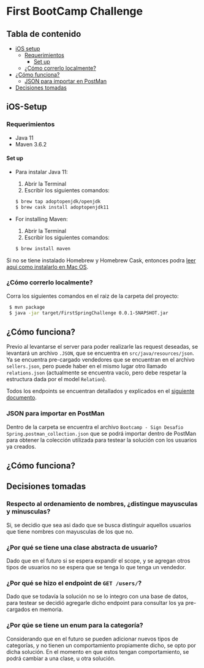 # First BootCamp Challenge

## Tabla de contenido
- [iOS setup](#ios-setup)
    - [Requerimientos](#requerimientos)
        - [Set up](#set-up)
    - [¿Cómo correrlo localmente?](#cómo-correrlo-localmente)
- [¿Cómo funciona?](#cómo-funciona)
    - [JSON para importar en PostMan](#json-para-importar-en-postman)
- [Decisiones tomadas](#decisiones-tomadas)

## iOS-Setup

### Requerimientos

- Java 11
- Maven 3.6.2

#### Set up

- Para instalar Java 11:
    1. Abrir la Terminal
    2. Escribir los siguientes comandos:
  ```bash
  $ brew tap adoptopenjdk/openjdk
  $ brew cask install adoptopenjdk11
  ```

- For installing Maven:
    1. Abrir la Terminal
    2. Escribir los siguientes comandos:
  ```bash
  $ brew install maven
  ```

Si no se tiene instalado Homebrew y Homebrew Cask, entonces podra [leer aqui como instalarlo en Mac OS](https://devqa.io/brew-install-java/).

### ¿Cómo correrlo localmente?

Corra los siguientes comandos en el raiz de la carpeta del proyecto:

```bash
 $ mvn package
 $ java -jar target/FirstSpringChallenge 0.0.1-SNAPSHOT.jar
```

## ¿Cómo funciona?

Previo al levantarse el server para poder realizarle las request deseadas, se levantará un archivo `.JSON`, que se encuentra en `src/java/resources/json`. Ya se encuentra pre-cargado vendedores que se encuentran en el archivo `sellers.json`, pero puede haber en el mismo lugar otro llamado `relations.json` (actualmente se encuentra vacío, pero debe respetar la estructura dada por el model `Relation`).

Todos los endpoints se encuentran detallados y explicados en el [siguiente documento](https://drive.google.com/file/d/1iPdb8VVgxi4SZtWNqwHo_lo-quODgi3i/view).

### JSON para importar en PostMan
Dentro de la carpeta se encuentra el archivo `Bootcamp - Sign Desafio Spring.postman_collection.json` que se podrá importar dentro de PostMan para obtener la colección utilizada para testear la solución con los usuarios ya creados.

## ¿Cómo funciona?


## Decisiones tomadas
### Respecto al ordenamiento de nombres, ¿distingue mayusculas y minusculas?
Si, se decidio que sea asi dado que se busca distinguir aquellos usuarios que tiene nombres con mayusculas de los que no.

### ¿Por qué se tiene una clase abstracta de usuario?
Dado que en el futuro si se espera expandir el scope, y se agregan otros tipos de usuarios no se espera que se tenga lo que tenga un vendedor.

### ¿Por qué se hizo el endpoint de `GET /users/`?
Dado que se todavía la solución no se lo integro con una base de datos, para testear se decidió agregarle dicho endpoint para consultar los ya pre-cargados en memoria.

### ¿Por qúe se tiene un enum para la categoría?
Considerando que en el futuro se pueden adicionar nuevos tipos de categorías, y no tienen un comportamiento propiamente dicho, se opto por dicha solución. En el momento en que estos tengan comportamiento, se podrá cambiar a una clase, u otra solución.
